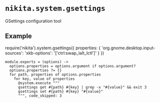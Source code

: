 
# `nikita.system.gsettings`

GSettings configuration tool

## Example

require('nikita').system.gsettings({
  properties: {
    'org.gnome.desktop.input-sources': 'xkb-options': '[\'ctrl:swap_lalt_lctl\']'
  }
})

    module.exports = (options) ->
      options.properties = options.argument if options.argument?
      options.properties ?= {}
      for path, properties of options.properties
        for key, value of properties
          @system.execute """
          gsettings get #{path} #{key} | grep -x "#{value}" && exit 3
          gsettings set #{path} #{key} "#{value}"
          """, code_skipped: 3

